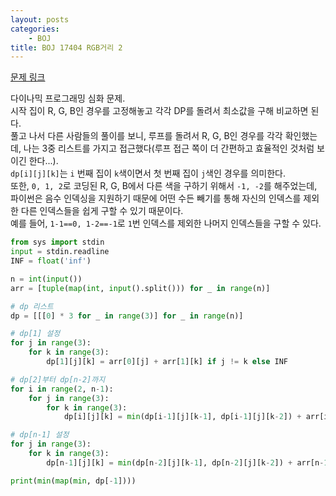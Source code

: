 ```yaml
---
layout: posts
categories:
    - BOJ
title: BOJ 17404 RGB거리 2
---
```


[문제 링크](https://www.acmicpc.net/problem/17404)

다이나믹 프로그래밍 심화 문제.  
시작 집이 R, G, B인 경우를 고정해놓고 각각 DP를 돌려서 최소값을 구해 비교하면 된다.  
풀고 나서 다른 사람들의 풀이를 보니, 루프를 돌려서 R, G, B인 경우를 각각 확인했는데, 나는 3중 리스트를 가지고 접근했다(루프 접근 쪽이 더 간편하고 효율적인 것처럼 보이긴 한다...).  
`dp[i][j][k]`는 `i` 번째 집이 `k`색이면서 첫 번째 집이 `j`색인 경우를 의미한다.  
또한, `0, 1, 2`로 코딩된 R, G, B에서 다른 색을 구하기 위해서 `-1, -2`를 해주었는데, 
파이썬은 음수 인덱싱을 지원하기 때문에 어떤 수든 빼기를 통해 자신의 인덱스를 제외한 다른 인덱스들을 쉽게 구할 수 있기 때문이다.  
예를 들어, `1-1==0, 1-2==-1`로 `1`번 인덱스를 제외한 나머지 인덱스들을 구할 수 있다.

```python
from sys import stdin
input = stdin.readline
INF = float('inf')

n = int(input())
arr = [tuple(map(int, input().split())) for _ in range(n)]

# dp 리스트
dp = [[[0] * 3 for _ in range(3)] for _ in range(n)]

# dp[1] 설정
for j in range(3):
    for k in range(3):
        dp[1][j][k] = arr[0][j] + arr[1][k] if j != k else INF

# dp[2]부터 dp[n-2]까지
for i in range(2, n-1):
    for j in range(3):
        for k in range(3):
            dp[i][j][k] = min(dp[i-1][j][k-1], dp[i-1][j][k-2]) + arr[i][k]

# dp[n-1] 설정
for j in range(3):
    for k in range(3):
        dp[n-1][j][k] = min(dp[n-2][j][k-1], dp[n-2][j][k-2]) + arr[n-1][k] if j != k else INF

print(min(map(min, dp[-1])))
```

